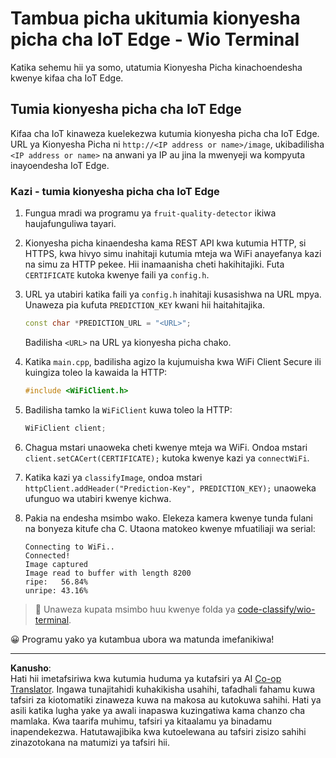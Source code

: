 <!--
CO_OP_TRANSLATOR_METADATA:
{
  "original_hash": "48ac21ec80329c930db7b84bd6b592ec",
  "translation_date": "2025-08-27T20:52:03+00:00",
  "source_file": "4-manufacturing/lessons/3-run-fruit-detector-edge/wio-terminal.md",
  "language_code": "sw"
}
-->
# Tambua picha ukitumia kionyesha picha cha IoT Edge - Wio Terminal

Katika sehemu hii ya somo, utatumia Kionyesha Picha kinachoendesha kwenye kifaa cha IoT Edge.

## Tumia kionyesha picha cha IoT Edge

Kifaa cha IoT kinaweza kuelekezwa kutumia kionyesha picha cha IoT Edge. URL ya Kionyesha Picha ni `http://<IP address or name>/image`, ukibadilisha `<IP address or name>` na anwani ya IP au jina la mwenyeji wa kompyuta inayoendesha IoT Edge.

### Kazi - tumia kionyesha picha cha IoT Edge

1. Fungua mradi wa programu ya `fruit-quality-detector` ikiwa haujafunguliwa tayari.

1. Kionyesha picha kinaendesha kama REST API kwa kutumia HTTP, si HTTPS, kwa hivyo simu inahitaji kutumia mteja wa WiFi anayefanya kazi na simu za HTTP pekee. Hii inamaanisha cheti hakihitajiki. Futa `CERTIFICATE` kutoka kwenye faili ya `config.h`.

1. URL ya utabiri katika faili ya `config.h` inahitaji kusasishwa na URL mpya. Unaweza pia kufuta `PREDICTION_KEY` kwani hii haitahitajika.

    ```cpp
    const char *PREDICTION_URL = "<URL>";
    ```

    Badilisha `<URL>` na URL ya kionyesha picha chako.

1. Katika `main.cpp`, badilisha agizo la kujumuisha kwa WiFi Client Secure ili kuingiza toleo la kawaida la HTTP:

    ```cpp
    #include <WiFiClient.h>
    ```

1. Badilisha tamko la `WiFiClient` kuwa toleo la HTTP:

    ```cpp
    WiFiClient client;
    ```

1. Chagua mstari unaoweka cheti kwenye mteja wa WiFi. Ondoa mstari `client.setCACert(CERTIFICATE);` kutoka kwenye kazi ya `connectWiFi`.

1. Katika kazi ya `classifyImage`, ondoa mstari `httpClient.addHeader("Prediction-Key", PREDICTION_KEY);` unaoweka ufunguo wa utabiri kwenye kichwa.

1. Pakia na endesha msimbo wako. Elekeza kamera kwenye tunda fulani na bonyeza kitufe cha C. Utaona matokeo kwenye mfuatiliaji wa serial:

    ```output
    Connecting to WiFi..
    Connected!
    Image captured
    Image read to buffer with length 8200
    ripe:   56.84%
    unripe: 43.16%
    ```

> 💁 Unaweza kupata msimbo huu kwenye folda ya [code-classify/wio-terminal](../../../../../4-manufacturing/lessons/3-run-fruit-detector-edge/code-classify/wio-terminal).

😀 Programu yako ya kutambua ubora wa matunda imefanikiwa!

---

**Kanusho**:  
Hati hii imetafsiriwa kwa kutumia huduma ya kutafsiri ya AI [Co-op Translator](https://github.com/Azure/co-op-translator). Ingawa tunajitahidi kuhakikisha usahihi, tafadhali fahamu kuwa tafsiri za kiotomatiki zinaweza kuwa na makosa au kutokuwa sahihi. Hati ya asili katika lugha yake ya awali inapaswa kuzingatiwa kama chanzo cha mamlaka. Kwa taarifa muhimu, tafsiri ya kitaalamu ya binadamu inapendekezwa. Hatutawajibika kwa kutoelewana au tafsiri zisizo sahihi zinazotokana na matumizi ya tafsiri hii.